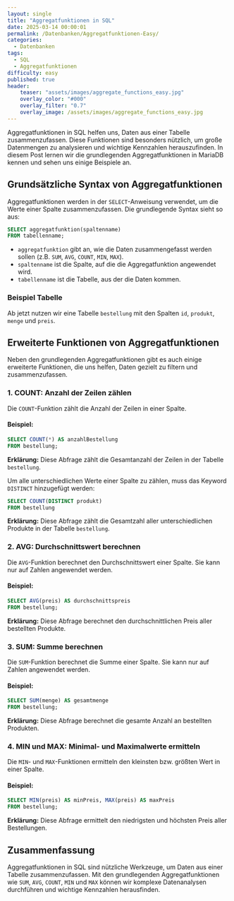 ```yaml
---
layout: single
title: "Aggregatfunktionen in SQL"
date: 2025-03-14 00:00:01
permalink: /Datenbanken/Aggregatfunktionen-Easy/
categories:
  - Datenbanken
tags:
  - SQL
  - Aggregatfunktionen
difficulty: easy
published: true
header:
    teaser: "assets/images/aggregate_functions_easy.jpg"
    overlay_color: "#000"
    overlay_filter: "0.7"
    overlay_image: /assets/images/aggregate_functions_easy.jpg
---
```


Aggregatfunktionen in SQL helfen uns, Daten aus einer Tabelle zusammenzufassen. Diese Funktionen sind besonders nützlich, um große Datenmengen zu analysieren und wichtige Kennzahlen herauszufinden. In diesem Post lernen wir die grundlegenden Aggregatfunktionen in MariaDB kennen und sehen uns einige Beispiele an.

## Grundsätzliche Syntax von Aggregatfunktionen
Aggregatfunktionen werden in der `SELECT`-Anweisung verwendet, um die Werte einer Spalte zusammenzufassen. Die grundlegende Syntax sieht so aus:

```sql
SELECT aggregatfunktion(spaltenname)
FROM tabellenname;
```

- `aggregatfunktion` gibt an, wie die Daten zusammengefasst werden sollen (z.B. `SUM`, `AVG`, `COUNT`, `MIN`, `MAX`).
- `spaltenname` ist die Spalte, auf die die Aggregatfunktion angewendet wird.
- `tabellenname` ist die Tabelle, aus der die Daten kommen.

### Beispiel Tabelle
Ab jetzt nutzen wir eine Tabelle `bestellung` mit den Spalten `id`, `produkt`, `menge` und `preis`. 

## Erweiterte Funktionen von Aggregatfunktionen
Neben den grundlegenden Aggregatfunktionen gibt es auch einige erweiterte Funktionen, die uns helfen, Daten gezielt zu filtern und zusammenzufassen.

### 1. COUNT: Anzahl der Zeilen zählen
Die `COUNT`-Funktion zählt die Anzahl der Zeilen in einer Spalte. 
#### Beispiel:
```sql
SELECT COUNT(*) AS anzahlBestellung
FROM bestellung;
```
**Erklärung:** Diese Abfrage zählt die Gesamtanzahl der Zeilen in der Tabelle `bestellung`.

Um alle unterschiedlichen Werte einer Spalte zu zählen, muss das Keyword `DISTINCT` hinzugefügt werden:
```sql
SELECT COUNT(DISTINCT produkt)
FROM bestellung
```
**Erklärung:** Diese Abfrage zählt die Gesamtzahl aller unterschiedlichen Produkte in der Tabelle `bestellung`.

### 2. AVG: Durchschnittswert berechnen
Die `AVG`-Funktion berechnet den Durchschnittswert einer Spalte. Sie kann nur auf Zahlen angewendet werden.

#### Beispiel:
```sql
SELECT AVG(preis) AS durchschnittspreis
FROM bestellung;
```
**Erklärung:** Diese Abfrage berechnet den durchschnittlichen Preis aller bestellten Produkte.

### 3. SUM: Summe berechnen
Die `SUM`-Funktion berechnet die Summe einer Spalte. Sie kann nur auf Zahlen angewendet werden.

#### Beispiel:
```sql
SELECT SUM(menge) AS gesamtmenge
FROM bestellung;
```
**Erklärung:** Diese Abfrage berechnet die gesamte Anzahl an bestellten Produkten.

### 4. MIN und MAX: Minimal- und Maximalwerte ermitteln
Die `MIN`- und `MAX`-Funktionen ermitteln den kleinsten bzw. größten Wert in einer Spalte.

#### Beispiel:
```sql
SELECT MIN(preis) AS minPreis, MAX(preis) AS maxPreis
FROM bestellung;
```
**Erklärung:** Diese Abfrage ermittelt den niedrigsten und höchsten Preis aller Bestellungen.

## Zusammenfassung
Aggregatfunktionen in SQL sind nützliche Werkzeuge, um Daten aus einer Tabelle zusammenzufassen. Mit den grundlegenden Aggregatfunktionen wie `SUM`, `AVG`, `COUNT`, `MIN` und `MAX` können wir komplexe Datenanalysen durchführen und wichtige Kennzahlen herausfinden.